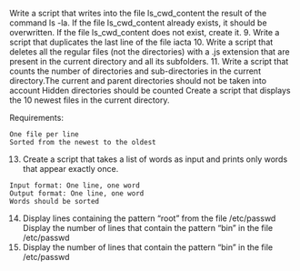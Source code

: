  Write a script that writes into the file ls_cwd_content the result of the command ls -la. If the file ls_cwd_content already exists, it should be overwritten. If the file ls_cwd_content does not exist, create it.
9. Write a script that duplicates the last line of the file iacta
 10. Write a script that deletes all the regular files (not the directories) with a .js extension that are present in the current directory and all its subfolders.
11. Write a script that counts the number of directories and sub-directories in the current directory.The current and parent directories should not be taken into account
Hidden directories should be counted
 Create a script that displays the 10 newest files in the current directory.

Requirements:

    One file per line
    Sorted from the newest to the oldest

 13. Create a script that takes a list of words as input and prints only words that appear exactly once.

    Input format: One line, one word
    Output format: One line, one word
    Words should be sorted

 14. Display lines containing the pattern “root” from the file /etc/passwd
Display the number of lines that contain the pattern “bin” in the file /etc/passwd
15. Display the number of lines that contain the pattern “bin” in the file /etc/passwd
